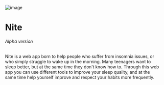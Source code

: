 ![image]({https://img.shields.io/badge/Chart.js-FF6384?style=for-the-badge&logo=chartdotjs&logoColor=white})

# Nite
###### Alpha version


Nite is a web app born to help people who suffer from insomnia issues, or who simply struggle to wake up in the morning. 
Many teenagers want to sleep better, but at the same time they don't know how to. Through this web app you can use different tools to improve your sleep quality, and at the same time help yourself improve and respect your habits more frequently.
